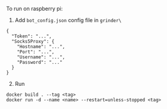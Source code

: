 To run on raspberry pi:
1) Add `bot_config.json` config file in `grinder\`
```
{
  "Token": "...",
  "Socks5Proxy": {
    "Hostname": "...",
    "Port": "...",
    "Username": "...",
    "Password": "..."
  }
}

```
2) Run
```
docker build . --tag <tag>
docker run -d --name <name> --restart=unless-stopped <tag>
```